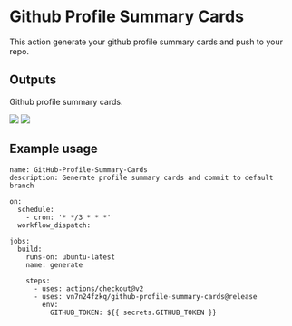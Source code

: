 # Github Profile Summary Cards

This action generate your github profile summary cards and push to your repo.

## Outputs

Github profile summary cards.

![](https://raw.githubusercontent.com/vn7n24fzkq/vn7n24fzkq/master/profile-summary-card-output/solarized/profile-details.svg)
![](https://raw.githubusercontent.com/vn7n24fzkq/vn7n24fzkq/master/profile-summary-card-output/solarized/repo-per-language.svg)

## Example usage

```ymal
name: GitHub-Profile-Summary-Cards
description: Generate profile summary cards and commit to default branch

on:
  schedule:
    - cron: '* */3 * * *'
  workflow_dispatch:

jobs:
  build:
    runs-on: ubuntu-latest
    name: generate

    steps:
      - uses: actions/checkout@v2
      - uses: vn7n24fzkq/github-profile-summary-cards@release
        env:
          GITHUB_TOKEN: ${{ secrets.GITHUB_TOKEN }}
```
